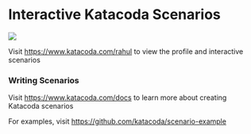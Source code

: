 # Interactive Katacoda Scenarios

[![](http://shields.katacoda.com/katacoda/rahul/count.svg)](https://www.katacoda.com/rahul "Get your profile on Katacoda.com")

Visit https://www.katacoda.com/rahul to view the profile and interactive scenarios

### Writing Scenarios
Visit https://www.katacoda.com/docs to learn more about creating Katacoda scenarios

For examples, visit https://github.com/katacoda/scenario-example
